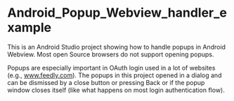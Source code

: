 # Android_Popup_Webview_handler_example
This is an Android Studio project showing how to handle popups in Android Webview. 
Most open Source browsers do not support opening popups.

Popups are especially important in OAuth login used in a lot of websites (e.g., www.feedly.com). 
The popups in this project opened in a dialog and can be dismissed by a close button or pressing Back or if the popup window closes itself (like what happens on most login authentication flow).
